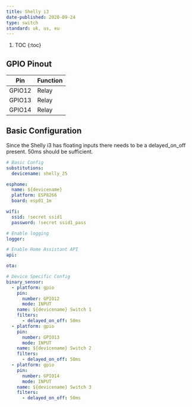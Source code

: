 ```yaml
---
title: Shelly i3
date-published: 2020-09-24
type: switch
standard: uk, us, eu
---
```


1. TOC
   {:toc}

## GPIO Pinout

| Pin    | Function |
| ------ | -------- |
| GPIO12 | Relay    |
| GPIO13 | Relay    |
| GPIO14 | Relay    |

## Basic Configuration

Since the Shelly i3 has floating inputs there needs to be a delayed_on_off present. 50ms should be sufficient.

```yaml
# Basic Config
substitutions:
  devicename: shelly_25

esphome:
  name: ${devicename}
  platform: ESP8266
  board: esp01_1m

wifi:
  ssid: !secret ssid1
  password: !secret ssid1_pass

# Enable logging
logger:

# Enable Home Assistant API
api:

ota:

# Device Specific Config
binary_sensor:
  - platform: gpio
    pin:
      number: GPIO12
      mode: INPUT
    name: ${devicename} Switch 1
    filters:
      - delayed_on_off: 50ms
  - platform: gpio
    pin:
      number: GPIO13
      mode: INPUT
    name: ${devicename} Switch 2
    filters:
      - delayed_on_off: 50ms
  - platform: gpio
    pin:
      number: GPIO14
      mode: INPUT
    name: ${devicename} Switch 3
    filters:
      - delayed_on_off: 50ms
```
